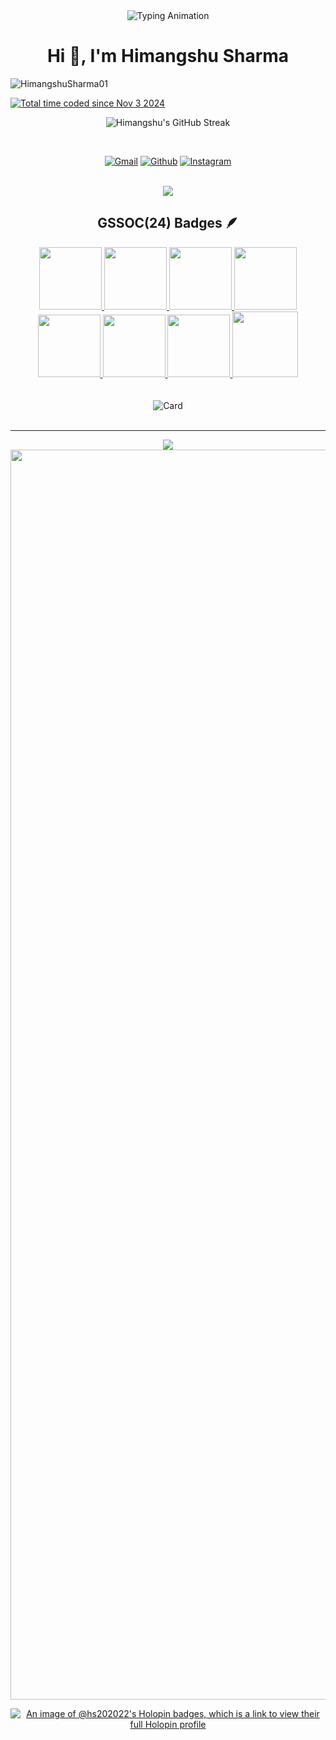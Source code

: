 <div align="center">
  <img src="https://readme-typing-svg.demolab.com?font=Calibiri+Code&weight=900&size=35&pause=1000&color=9418F7&center=true&vCenter=true&width=500&height=100&lines=AI/ML Enthusiast;Open+Source+contributor" alt="Typing Animation">
</div>

<h1 align="center">Hi 👋, I'm Himangshu Sharma</h1>
<p align="left"> <img src="https://komarev.com/ghpvc/?username=HimangshuSharma01&label=Profile%20views&color=0e75b6&style=flat" alt="HimangshuSharma01" /> </p>
<a href="https://wakatime.com/@29a9f08c-ebc8-46cf-9a28-02fcc72b2994"><img src="https://wakatime.com/badge/user/29a9f08c-ebc8-46cf-9a28-02fcc72b2994.svg" alt="Total time coded since Nov 3 2024" /></a>
 <p align="center"><img align="center" src="https://github-readme-streak-stats.herokuapp.com/?user=HimangshuSharma01&theme=dark&fire=FF5E5E&ring=FFB380&currStreakNum=FF5E5E" alt="Himangshu's GitHub Streak" /></p>
<br>
<div align='center'>

  <a href="mailto:sharmahimangshu17@gmailcom"><img src="https://img.shields.io/badge/Gmail-D14836?style=for-the-badge&logo=gmail&logoColor=white" alt="Gmail"></a>
  <a href="https://github.com/HimangshuSharma01"><img src="https://img.shields.io/badge/GitHub-100000?style=for-the-badge&logo=github&logoColor=white" alt="Github"></a>
 <a href="https://www.instagram.com/himangshuuuu._/"><img src="https://img.shields.io/badge/Instagram-%23E4405F.svg?style=for-the-badge&logo=Instagram&logoColor=white" alt="Instagram"></a>
 
<br>

<div align="center">
  <!-- <h1 align="center">🏆 Trophies</h1> -->
  <img src="https://github-profile-trophy.vercel.app/?username=HimangshuSharma01&column=-1&theme=darkhub&no-frame=false&no-bg=false&margin-w=4">
</div>

## GSSOC(24) Badges 🪶
<div align='center' style='display:flex; align-items:center; gap: 10px;'>
  <a href="https://gssoc.girlscript.tech/leaderboard">
    <img src="https://raw.githubusercontent.com/GSSoC24/Postman-Challenge/main/docs/assets/Postman%20White.png" width="100px" height="100px" />
    <img src="https://raw.githubusercontent.com/GSSoC24/Hack-Web3Conf/refs/heads/main/assets/Hack-Web3Conf%202024%20Badge%20(2).png" width="100px" height="100px" />
    <img src="https://raw.githubusercontent.com/GSSoC24/Postman-Challenge/main/docs/assets/1.png" width="100px" height="100px" />
    <img src="https://raw.githubusercontent.com/GSSoC24/Postman-Challenge/main/docs/assets/2.png" width="100px" height="100px" />
    <img src="https://raw.githubusercontent.com/GSSoC24/Postman-Challenge/main/docs/assets/3.png" width="100px" height="100px" />
    <img src="https://raw.githubusercontent.com/GSSoC24/Postman-Challenge/main/docs/assets/4.png" width="100px" height="100px" />
    <img src="https://raw.githubusercontent.com/GSSoC24/Postman-Challenge/main/docs/assets/5.png" width="100px" height="100px" />
   <img src="https://raw.githubusercontent.com/GSSoC24/Postman-Challenge/main/docs/assets/6.png" width="105px" height="105px" />
    <!-- <img src="https://raw.githubusercontent.com/GSSoC24/Postman-Challenge/main/docs/assets/7.png" width="100px" height="100px" /> -->
  </a>
</div>
<br>
<br>
<div align="center">
  <img src="https://github.com/user-attachments/assets/e6aa23de-f96c-4606-9b40-50b467da173f" alt="Card">
</div>

<br>

---
<div align="center">
  <img src="https://ssr-contributions-svg.vercel.app/_/HimangshuSharma01?chart=3dbar&gap=0.6&scale=2&gradient=true&flatten=0&animation=mess&animation_duration=6&animation_loop=true&format=svg&weeks=50&theme=purple&widget_size=large&colors=10002B,240046,3C096C,5A189A,7B2CBF,9D4EDD,C77DFF,E0AAFF&dark=true">
</div>

<img width="2000rem" src="https://raw.githubusercontent.com/SamirPaulb/SamirPaulb/main/assets/rainbow-superthin.webp"> 

[![An image of @hs202022's Holopin badges, which is a link to view their full Holopin profile](https://holopin.me/hs202022)](https://holopin.io/@hs202022)
